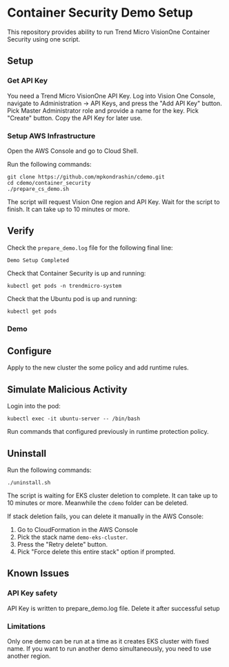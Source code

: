 # Container Security Demo Setup

This repository provides ability to run Trend Micro VisionOne Container Security using one script.

## Setup

### Get API Key
You need a Trend Micro VisionOne API Key. Log into Vision One Console, navigate to Administration -> API Keys, and press the "Add API Key" button. Pick Master Administrator role and provide a name for the key. Pick "Create" button. Copy the API Key for later use.

### Setup AWS Infrastructure

Open the AWS Console and go to Cloud Shell.

Run the following commands:
```shell
git clone https://github.com/mpkondrashin/cdemo.git
cd cdemo/container_security
./prepare_cs_demo.sh
```
The script will request Vision One region and API Key. Wait for the script to finish. It can take up to 10 minutes or more.

## Verify

Check the ```prepare_demo.log``` file for the following final line:

```
Demo Setup Completed
```

Check that Container Security is up and running:
```shell
kubectl get pods -n trendmicro-system
```

Check that the Ubuntu pod is up and running:

```shell
kubectl get pods
```

### Demo

## Configure

Apply to the new cluster the some policy and add runtime rules.

## Simulate Malicious Activity

Login into the pod:
```shell
kubectl exec -it ubuntu-server -- /bin/bash
```

Run commands that configured previously in runtime protection policy.

## Uninstall

Run the following commands:
```shell
./uninstall.sh
```

The script is waiting for EKS cluster deletion to complete. It can take up to 10 minutes or more. Meanwhile the ```cdemo``` folder can be deleted.

If stack deletion fails, you can delete it manually in the AWS Console:
1. Go to CloudFormation in the AWS Console
2. Pick the stack name ```demo-eks-cluster```.
3. Press the "Retry delete" button.
4. Pick "Force delete this entire stack" option if prompted.

## Known Issues

### API Key safety
API Key is written to prepare_demo.log file. Delete it after successful setup

### Limitations

Only one demo can be run at a time as it creates EKS cluster with fixed name. If you want to run another demo simultaneously, you need to use another region.